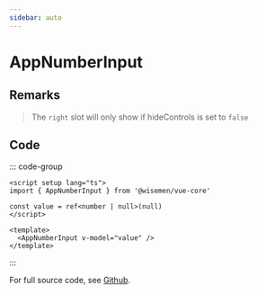 ```yaml
---
sidebar: auto
---
```



# AppNumberInput

<!-- @include: ./app-number-input-meta.md -->

## Remarks 
> The `right` slot will only show if hideControls is set to `false`

## Code

::: code-group
```vue [Usage]
<script setup lang="ts">
import { AppNumberInput } from '@wisemen/vue-core'

const value = ref<number | null>(null)
</script>
  
<template>
  <AppNumberInput v-model="value" />
</template>
```
:::

For full source code, see [Github](https://github.com/wisemen-digital/vue-core/blob/main/packages/components/src/components/input/AppNumberInput.vue).